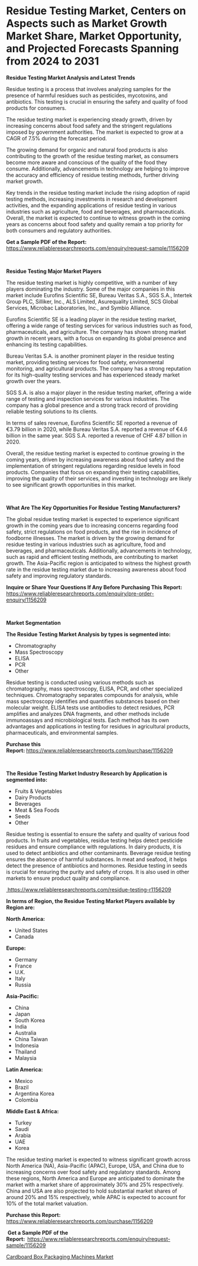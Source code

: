 <p><h1>Residue Testing Market, Centers on Aspects such as Market Growth Market Share, Market Opportunity, and Projected Forecasts Spanning from 2024 to 2031</h1></p><p><strong>Residue Testing Market Analysis and Latest Trends</strong></p>
<p><p>Residue testing is a process that involves analyzing samples for the presence of harmful residues such as pesticides, mycotoxins, and antibiotics. This testing is crucial in ensuring the safety and quality of food products for consumers.</p><p>The residue testing market is experiencing steady growth, driven by increasing concerns about food safety and the stringent regulations imposed by government authorities. The market is expected to grow at a CAGR of 7.5% during the forecast period.</p><p>The growing demand for organic and natural food products is also contributing to the growth of the residue testing market, as consumers become more aware and conscious of the quality of the food they consume. Additionally, advancements in technology are helping to improve the accuracy and efficiency of residue testing methods, further driving market growth.</p><p>Key trends in the residue testing market include the rising adoption of rapid testing methods, increasing investments in research and development activities, and the expanding applications of residue testing in various industries such as agriculture, food and beverages, and pharmaceuticals. Overall, the market is expected to continue to witness growth in the coming years as concerns about food safety and quality remain a top priority for both consumers and regulatory authorities.</p></p>
<p><strong>Get a Sample PDF of the Report:&nbsp;</strong> <a href="https://www.reliableresearchreports.com/enquiry/request-sample/1156209">https://www.reliableresearchreports.com/enquiry/request-sample/1156209</a></p>
<p>&nbsp;</p>
<p><strong>Residue Testing Major Market Players</strong></p>
<p><p>The residue testing market is highly competitive, with a number of key players dominating the industry. Some of the major companies in this market include Eurofins Scientific SE, Bureau Veritas S.A., SGS S.A., Intertek Group PLC, Silliker, Inc., ALS Limited, Asurequality Limited, SCS Global Services, Microbac Laboratories, Inc., and Symbio Alliance.</p><p>Eurofins Scientific SE is a leading player in the residue testing market, offering a wide range of testing services for various industries such as food, pharmaceuticals, and agriculture. The company has shown strong market growth in recent years, with a focus on expanding its global presence and enhancing its testing capabilities.</p><p>Bureau Veritas S.A. is another prominent player in the residue testing market, providing testing services for food safety, environmental monitoring, and agricultural products. The company has a strong reputation for its high-quality testing services and has experienced steady market growth over the years.</p><p>SGS S.A. is also a major player in the residue testing market, offering a wide range of testing and inspection services for various industries. The company has a global presence and a strong track record of providing reliable testing solutions to its clients.</p><p>In terms of sales revenue, Eurofins Scientific SE reported a revenue of €3.79 billion in 2020, while Bureau Veritas S.A. reported a revenue of €4.6 billion in the same year. SGS S.A. reported a revenue of CHF 4.87 billion in 2020.</p><p>Overall, the residue testing market is expected to continue growing in the coming years, driven by increasing awareness about food safety and the implementation of stringent regulations regarding residue levels in food products. Companies that focus on expanding their testing capabilities, improving the quality of their services, and investing in technology are likely to see significant growth opportunities in this market.</p></p>
<p>&nbsp;</p>
<p><strong>What Are The Key Opportunities For Residue Testing Manufacturers?</strong></p>
<p><p>The global residue testing market is expected to experience significant growth in the coming years due to increasing concerns regarding food safety, strict regulations on food products, and the rise in incidence of foodborne illnesses. The market is driven by the growing demand for residue testing in various industries such as agriculture, food and beverages, and pharmaceuticals. Additionally, advancements in technology, such as rapid and efficient testing methods, are contributing to market growth. The Asia-Pacific region is anticipated to witness the highest growth rate in the residue testing market due to increasing awareness about food safety and improving regulatory standards.</p></p>
<p><strong>Inquire or Share Your Questions If Any Before Purchasing This Report:</strong> <a href="https://www.reliableresearchreports.com/enquiry/pre-order-enquiry/1156209">https://www.reliableresearchreports.com/enquiry/pre-order-enquiry/1156209</a></p>
<p>&nbsp;</p>
<p><strong>Market Segmentation</strong></p>
<p><strong>The Residue Testing Market Analysis by types is segmented into:</strong></p>
<p><ul><li>Chromatography</li><li>Mass Spectroscopy</li><li>ELISA</li><li>PCR</li><li>Other</li></ul></p>
<p><p>Residue testing is conducted using various methods such as chromatography, mass spectroscopy, ELISA, PCR, and other specialized techniques. Chromatography separates compounds for analysis, while mass spectroscopy identifies and quantifies substances based on their molecular weight. ELISA tests use antibodies to detect residues, PCR amplifies and analyzes DNA fragments, and other methods include immunoassays and microbiological tests. Each method has its own advantages and applications in testing for residues in agricultural products, pharmaceuticals, and environmental samples.</p></p>
<p><strong>Purchase this Report:&nbsp;</strong><a href="https://www.reliableresearchreports.com/purchase/1156209">https://www.reliableresearchreports.com/purchase/1156209</a></p>
<p>&nbsp;</p>
<p><strong>The Residue Testing Market Industry Research by Application is segmented into:</strong></p>
<p><ul><li>Fruits & Vegetables</li><li>Dairy Products</li><li>Beverages</li><li>Meat & Sea Foods</li><li>Seeds</li><li>Other</li></ul></p>
<p><p>Residue testing is essential to ensure the safety and quality of various food products. In fruits and vegetables, residue testing helps detect pesticide residues and ensure compliance with regulations. In dairy products, it is used to detect antibiotics and other contaminants. Beverage residue testing ensures the absence of harmful substances. In meat and seafood, it helps detect the presence of antibiotics and hormones. Residue testing in seeds is crucial for ensuring the purity and safety of crops. It is also used in other markets to ensure product quality and compliance.</p></p>
<p><a href="https://www.reliableresearchreports.com/residue-testing-r1156209">&nbsp;https://www.reliableresearchreports.com/residue-testing-r1156209</a></p>
<p><strong>In terms of Region, the Residue Testing Market Players available by Region are:</strong></p>
<p>
    <p> <strong> North America: </strong>
        <ul>
            <li>United States</li>
            <li>Canada</li>
        </ul>
        </p> 
    <p> <strong> Europe: </strong>
        <ul>
            <li>Germany</li>
            <li>France</li>
            <li>U.K.</li>
            <li>Italy</li>
            <li>Russia</li>
        </ul>
        </p> 
    <p> <strong> Asia-Pacific: </strong>
        <ul>
            <li>China</li>
            <li>Japan</li>
            <li>South Korea</li>
            <li>India</li>
            <li>Australia</li>
            <li>China Taiwan</li>
            <li>Indonesia</li>
            <li>Thailand</li>
            <li>Malaysia</li>
        </ul>
        </p> 
    <p> <strong> Latin America: </strong>
        <ul>
            <li>Mexico</li>
            <li>Brazil</li>
            <li>Argentina Korea</li>
            <li>Colombia</li>
        </ul>
        </p> 
    <p> <strong> Middle East & Africa: </strong>
        <ul>
            <li>Turkey</li>
            <li>Saudi</li>
            <li>Arabia</li>
            <li>UAE</li>
            <li>Korea</li>
        </ul>
    </p>
    </p>
<p><p>The residue testing market is expected to witness significant growth across North America (NA), Asia-Pacific (APAC), Europe, USA, and China due to increasing concerns over food safety and regulatory standards. Among these regions, North America and Europe are anticipated to dominate the market with a market share of approximately 30% and 25% respectively. China and USA are also projected to hold substantial market shares of around 20% and 15% respectively, while APAC is expected to account for 10% of the total market valuation.</p></p>
<p><strong>Purchase this Report: </strong><a href="https://www.reliableresearchreports.com/purchase/1156209">https://www.reliableresearchreports.com/purchase/1156209</a></p>
<p>&nbsp;<strong>Get a Sample PDF of the Report:&nbsp;&nbsp;</strong><a href="https://www.reliableresearchreports.com/enquiry/request-sample/1156209">https://www.reliableresearchreports.com/enquiry/request-sample/1156209</a></p>
<p><strong></strong></p>
<p><p><a href="https://view.publitas.com/reportprime-1/cardboard-box-packaging-machines-market-global-market-insights-and-sales-trends-2024-to-2031/">Cardboard Box Packaging Machines Market</a></p></p>